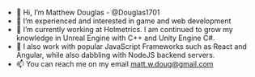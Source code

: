 - 👋 Hi, I’m Matthew Douglas - @Douglas1701
- 👀 I’m experienced and interested in game and web development
- 🌱 I’m currently working at Holmetrics. I am continued to grow my knowledge in Unreal Engine with C++ and Unity Engine C#.
- 🌱 I also work with popular JavaScript Frameworks such as React and Angular, while also dabbling with NodeJS backend servers.
- 📫 You can reach me on my email matt.w.doug@gmail.com

<!---
Douglas1701/Douglas1701 is a ✨ special ✨ repository because its `README.md` (this file) appears on your GitHub profile.
You can click the Preview link to take a look at your changes.
--->
